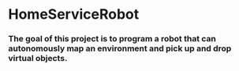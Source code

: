 # HomeServiceRobot
### The goal of this project is to program a robot that can autonomously map an environment and pick up and drop virtual objects.
